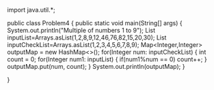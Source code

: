 import java.util.*;

public class Problem4 
{
	public static void main(String[] args) 
  {
		System.out.println("Multiple of numbers 1 to 9");
		List<Integer> inputList=Arrays.asList(1,2,8,9,12,46,76,82,15,20,30);
		List<Integer> inputCheckList=Arrays.asList(1,2,3,4,5,6,7,8,9);
		Map<Integer,Integer> outputMap = new HashMap<>();
		for(Integer num: inputCheckList) 
    {
			int count = 0;
			for(Integer num1: inputList) 
      {
				if(num1%num == 0)
					count++;
			}
			outputMap.put(num, count);
		}
		System.out.println(outputMap);
	}

}
